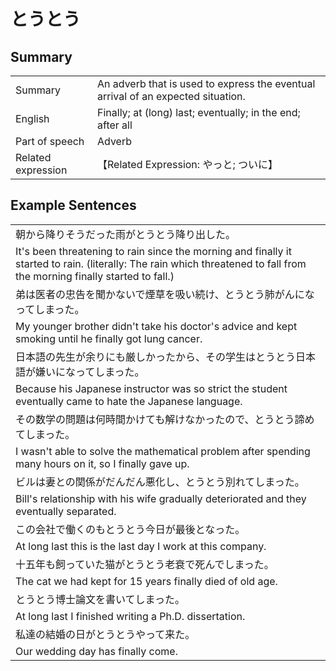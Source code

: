 # とうとう

## Summary

<table><tr>   <td>Summary</td>   <td>An adverb that is used to express the eventual arrival of an expected situation.</td></tr><tr>   <td>English</td>   <td>Finally; at (long) last; eventually; in the end; after all</td></tr><tr>   <td>Part of speech</td>   <td>Adverb</td></tr><tr>   <td>Related expression</td>   <td>【Related Expression: やっと; ついに】</td></tr></table>

## Example Sentences

<table><tr><td>朝から降りそうだった雨がとうとう降り出した。</td></tr><tr><td>It's been threatening to rain since the morning and finally it started to rain. (literally: The rain which threatened to fall from the morning finally started to fall.)</td></tr><tr><td>弟は医者の忠告を聞かないで煙草を吸い続け、とうとう肺がんになってしまった。</td></tr><tr><td>My younger brother didn't take his doctor's advice and kept smoking until he finally got lung cancer.</td></tr><tr><td>日本語の先生が余りにも厳しかったから、その学生はとうとう日本語が嫌いになってしまった。</td></tr><tr><td>Because his Japanese instructor was so strict the student eventually came to hate the Japanese language.</td></tr><tr><td>その数学の問題は何時間かけても解けなかったので、とうとう諦めてしまった。</td></tr><tr><td>I wasn't able to solve the mathematical problem after spending many hours on it, so I finally gave up.</td></tr><tr><td>ビルは妻との関係がだんだん悪化し、とうとう別れてしまった。</td></tr><tr><td>Bill's relationship with his wife gradually deteriorated and they eventually separated.</td></tr><tr><td>この会社で働くのもとうとう今日が最後となった。</td></tr><tr><td>At long last this is the last day I work at this company.</td></tr><tr><td>十五年も飼っていた猫がとうとう老衰で死んでしまった。</td></tr><tr><td>The cat we had kept for 15 years finally died of old age.</td></tr><tr><td>とうとう博士論文を書いてしまった。</td></tr><tr><td>At long last I finished writing a Ph.D. dissertation.</td></tr><tr><td>私達の結婚の日がとうとうやって来た。</td></tr><tr><td>Our wedding day has finally come.</td></tr></table>

